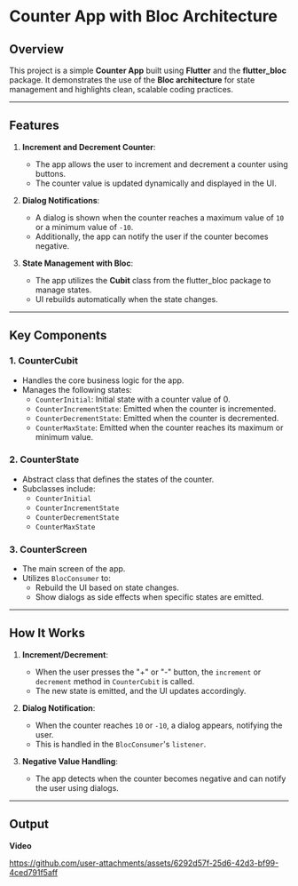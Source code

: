# Counter App with Bloc Architecture

## Overview
This project is a simple **Counter App** built using **Flutter** and the **flutter_bloc** package. It demonstrates the use of the **Bloc architecture** for state management and highlights clean, scalable coding practices.

---

## Features
1. **Increment and Decrement Counter**: 
   - The app allows the user to increment and decrement a counter using buttons.
   - The counter value is updated dynamically and displayed in the UI.

2. **Dialog Notifications**:
   - A dialog is shown when the counter reaches a maximum value of `10` or a minimum value of `-10`.
   - Additionally, the app can notify the user if the counter becomes negative.

3. **State Management with Bloc**:
   - The app utilizes the **Cubit** class from the flutter_bloc package to manage states.
   - UI rebuilds automatically when the state changes.

---

## Key Components
### 1. **CounterCubit**
- Handles the core business logic for the app.
- Manages the following states:
  - `CounterInitial`: Initial state with a counter value of 0.
  - `CounterIncrementState`: Emitted when the counter is incremented.
  - `CounterDecrementState`: Emitted when the counter is decremented.
  - `CounterMaxState`: Emitted when the counter reaches its maximum or minimum value.

### 2. **CounterState**
- Abstract class that defines the states of the counter.
- Subclasses include:
  - `CounterInitial`
  - `CounterIncrementState`
  - `CounterDecrementState`
  - `CounterMaxState`

### 3. **CounterScreen**
- The main screen of the app.
- Utilizes `BlocConsumer` to:
  - Rebuild the UI based on state changes.
  - Show dialogs as side effects when specific states are emitted.

---

## How It Works
1. **Increment/Decrement**:
   - When the user presses the "+" or "-" button, the `increment` or `decrement` method in `CounterCubit` is called.
   - The new state is emitted, and the UI updates accordingly.

2. **Dialog Notification**:
   - When the counter reaches `10` or `-10`, a dialog appears, notifying the user.
   - This is handled in the `BlocConsumer`'s `listener`.

3. **Negative Value Handling**:
   - The app detects when the counter becomes negative and can notify the user using dialogs.

---

## Output

**Video**

https://github.com/user-attachments/assets/6292d57f-25d6-42d3-bf99-4ced791f5aff